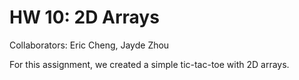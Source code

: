 # HW 10: 2D Arrays

Collaborators: Eric Cheng, Jayde Zhou

For this assignment, we created a simple tic-tac-toe with 2D arrays.
